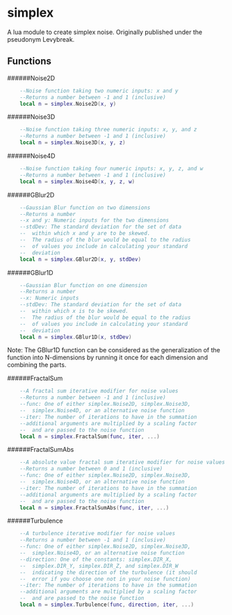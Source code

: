 simplex
=======

A lua module to create simplex noise. Originally published under the pseudonym Levybreak.

Functions
---------

######Noise2D
```lua
    --Noise function taking two numeric inputs: x and y
    --Returns a number between -1 and 1 (inclusive)
    local n = simplex.Noise2D(x, y)
```



######Noise3D
```lua
    --Noise function taking three numeric inputs: x, y, and z
    --Returns a number between -1 and 1 (inclusive)
    local n = simplex.Noise3D(x, y, z)
```

######Noise4D
```lua
    --Noise function taking four numeric inputs: x, y, z, and w
    --Returns a number between -1 and 1 (inclusive)
    local n = simplex.Noise4D(x, y, z, w)
```

######GBlur2D
```lua
    --Gaussian Blur function on two dimensions
    --Returns a number
    --x and y: Numeric inputs for the two dimensions
    --stdDev: The standard deviation for the set of data 
    --  within which x and y are to be skewed.
    --  The radius of the blur would be equal to the radius
    --  of values you include in calculating your standard
    --  deviation
    local n = simplex.GBlur2D(x, y, stdDev)
```

######GBlur1D
```lua
    --Gaussian Blur function on one dimension
    --Returns a number
    --x: Numeric inputs
    --stdDev: The standard deviation for the set of data 
    --  within which x is to be skewed.
    --  The radius of the blur would be equal to the radius
    --  of values you include in calculating your standard
    --  deviation
    local n = simplex.GBlur1D(x, stdDev)
```
Note: The GBlur1D function can be considered as the generalization of the function into N-dimensions by running it once for each dimension and combining the parts.

######FractalSum
```lua
    --A fractal sum iterative modifier for noise values
    --Returns a number between -1 and 1 (inclusive)
    --func: One of either simplex.Noise2D, simplex.Noise3D,
    --  simplex.Noise4D, or an alternative noise function
    --iter: The number of iterations to have in the summation
    --additional arguments are multiplied by a scaling factor
    --  and are passed to the noise function
    local n = simplex.FractalSum(func, iter, ...)
```

######FractalSumAbs
```lua
    --A absolute value fractal sum iterative modifier for noise values
    --Returns a number between 0 and 1 (inclusive)
    --func: One of either simplex.Noise2D, simplex.Noise3D,
    --  simplex.Noise4D, or an alternative noise function
    --iter: The number of iterations to have in the summation
    --additional arguments are multiplied by a scaling factor
    --  and are passed to the noise function
    local n = simplex.FractalSumAbs(func, iter, ...)
```

######Turbulence
```lua
    --A turbulence iterative modifier for noise values
    --Returns a number between -1 and 1 (inclusive)
    --func: One of either simplex.Noise2D, simplex.Noise3D,
    --  simplex.Noise4D, or an alternative noise function
    --direction: One of the constants: simplex.DIR_X, 
    --  simplex.DIR_Y, simplex.DIR_Z, and simplex.DIR_W
    --  indicating the direction of the turbulence (it should
    --  error if you choose one not in your noise function)
    --iter: The number of iterations to have in the summation
    --additional arguments are multiplied by a scaling factor
    --  and are passed to the noise function
    local n = simplex.Turbulence(func, direction, iter, ...)
```



